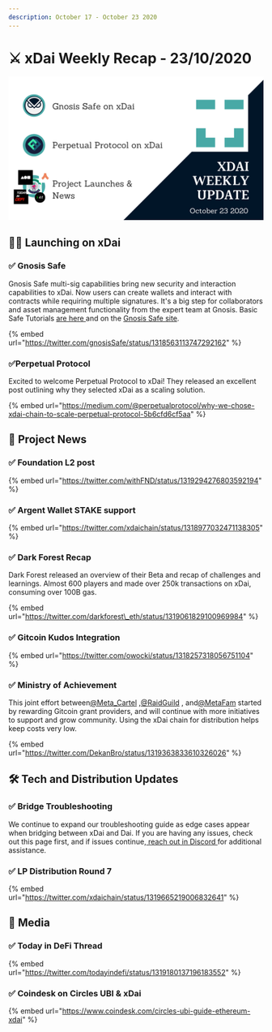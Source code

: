 ```yaml
---
description: October 17 - October 23 2020
---
```


# ⚔️ xDai Weekly Recap - 23/10/2020

![Gnosis Safe \* Perpetual Protocol \* Argent \* Foundation \* Dark Forest \* Gitcoin +++ ](../../../.gitbook/assets/green-and-black-modern-sales-marketing-presentation%20%2816%29.png)

## 👩🚀 Launching on xDai

### ✅ Gnosis Safe

Gnosis Safe multi-sig capabilities bring new security and interaction capabilities to xDai. Now users can create wallets and interact with contracts while requiring multiple signatures. It's a big step for collaborators and asset management functionality from the expert team at Gnosis. Basic Safe Tutorials [are here ](../../project-spotlights/gnosis/gnosis-safe.md)and on the [Gnosis Safe site](https://help.gnosis-safe.io/en/).

{% embed url="https://twitter.com/gnosisSafe/status/1318563113747292162" %}

### ✅Perpetual Protocol

Excited to welcome Perpetual Protocol to xDai! They released an excellent post outlining why they selected xDai as a scaling solution.

{% embed url="https://medium.com/@perpetualprotocol/why-we-chose-xdai-chain-to-scale-perpetual-protocol-5b6cfd6cf5aa" %}

## 🦋 Project News

### ✅ Foundation L2 post

{% embed url="https://twitter.com/withFND/status/1319294276803592194" %}

### ✅ Argent Wallet STAKE support

{% embed url="https://twitter.com/xdaichain/status/1318977032471138305" %}

### ✅ Dark Forest Recap

Dark Forest released an overview of their Beta and recap of challenges and learnings. Almost 600 players and made over 250k transactions on xDai, consuming over 100B gas.

{% embed url="https://twitter.com/darkforest\_eth/status/1319061829100969984" %}

### ✅ Gitcoin Kudos Integration

{% embed url="https://twitter.com/owocki/status/1318257318056751104" %}

### ✅ Ministry of Achievement

This joint effort between[@Meta\_Cartel](https://twitter.com/Meta_Cartel) ,[@RaidGuild](https://twitter.com/RaidGuild) , and[@MetaFam](https://twitter.com/MetaFam) started by rewarding Gitcoin grant providers, and will continue with more initiatives to support and grow community. Using the xDai chain for distribution helps keep costs very low. 

{% embed url="https://twitter.com/DekanBro/status/1319363833610326026" %}

## 🛠 Tech and Distribution Updates

### ✅ Bridge Troubleshooting

We continue to expand our troubleshooting guide as edge cases appear when bridging between xDai and Dai. If you are having any issues, check out this page first, and if issues continue,[ reach out in Discord ](%20https://discord.gg/mPJ9zkq)for additional assistance.

### ✅ LP Distribution Round 7

{% embed url="https://twitter.com/xdaichain/status/1319665219006832641" %}

## 📰 Media 

### ✅ Today in DeFi Thread

{% embed url="https://twitter.com/todayindefi/status/1319180137196183552" %}

### ✅ Coindesk on Circles UBI & xDai

{% embed url="https://www.coindesk.com/circles-ubi-guide-ethereum-xdai" %}

